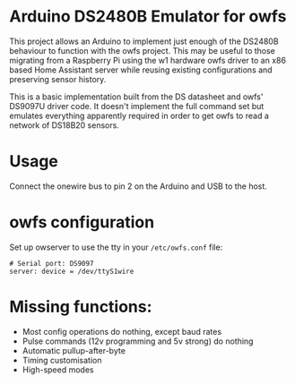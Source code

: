 # Arduino DS2480B Emulator for owfs

This project allows an Arduino to implement just enough of the DS2480B behaviour to function with the owfs project. This may be useful to those migrating from a Raspberry Pi using the w1 hardware owfs driver to an x86 based Home Assistant server while reusing existing configurations and preserving sensor history.

This is a basic implementation built from the DS datasheet and owfs' DS9097U driver code. It doesn't implement the full command set but emulates everything apparently required in order to get owfs to read a network of DS18B20 sensors.

# Usage

Connect the onewire bus to pin 2 on the Arduino and USB to the host.

# owfs configuration

Set up owserver to use the tty in your `/etc/owfs.conf` file:

    # Serial port: DS9097
    server: device = /dev/ttyS1wire

# Missing functions:

* Most config operations do nothing, except baud rates
* Pulse commands (12v programming and 5v strong) do nothing
* Automatic pullup-after-byte
* Timing customisation
* High-speed modes